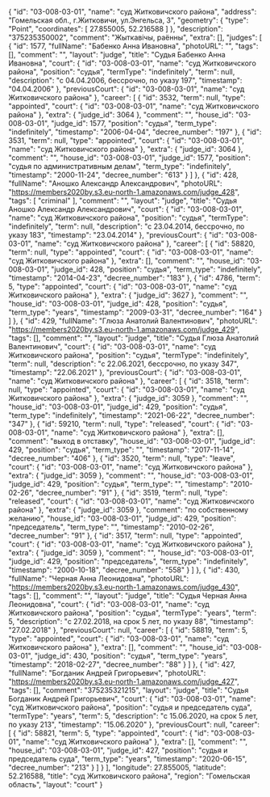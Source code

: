 {
    "id": "03-008-03-01",
    "name": "суд Житковичского района",
    "address": "Гомельская обл., г.Житковичи, ул.Энгельса, 3",
    "geometry": {
        "type": "Point",
        "coordinates": [
            27.855005,
            52.216588
        ]
    },
    "description": "375235350002",
    "comment": "Жыткавічы, раённы",
    "extra": [],
    "judges": [
        {
            "id": 1577,
            "fullName": "Бабенко Анна Ивановна",
            "photoURL": "",
            "tags": [],
            "comment": "",
            "layout": "judge",
            "title": "Судья Бабенко Анна Ивановна",
            "court": {
                "id": "03-008-03-01",
                "name": "суд Житковичского района",
                "position": "судья",
                "termType": "indefinitely",
                "term": null,
                "description": "c 04.04.2006, бессрочно, по указу 197",
                "timestamp": "04.04.2006"
            },
            "previousCourt": {
                "id": "03-008-03-01",
                "name": "суд Житковичского района"
            },
            "career": [
                {
                    "id": 3532,
                    "term": null,
                    "type": "appointed",
                    "court": {
                        "id": "03-008-03-01",
                        "name": "суд Житковичского района"
                    },
                    "extra": {
                        "judge_id": 3064
                    },
                    "comment": "",
                    "house_id": "03-008-03-01",
                    "judge_id": 1577,
                    "position": "судья",
                    "term_type": "indefinitely",
                    "timestamp": "2006-04-04",
                    "decree_number": "197"
                },
                {
                    "id": 3531,
                    "term": null,
                    "type": "appointed",
                    "court": {
                        "id": "03-008-03-01",
                        "name": "суд Житковичского района"
                    },
                    "extra": {
                        "judge_id": 3064
                    },
                    "comment": "",
                    "house_id": "03-008-03-01",
                    "judge_id": 1577,
                    "position": "судья по административным делам",
                    "term_type": "indefinitely",
                    "timestamp": "2000-11-24",
                    "decree_number": "613"
                }
            ]
        },
        {
            "id": 428,
            "fullName": "Аношко Александр Александрович",
            "photoURL": "https://members2020by.s3.eu-north-1.amazonaws.com/judge_428",
            "tags": [
                "criminal"
            ],
            "comment": "",
            "layout": "judge",
            "title": "Судья Аношко Александр Александрович",
            "court": {
                "id": "03-008-03-01",
                "name": "суд Житковичского района",
                "position": "судья",
                "termType": "indefinitely",
                "term": null,
                "description": "c 23.04.2014, бессрочно, по указу 183",
                "timestamp": "23.04.2014"
            },
            "previousCourt": {
                "id": "03-008-03-01",
                "name": "суд Житковичского района"
            },
            "career": [
                {
                    "id": 58820,
                    "term": null,
                    "type": "appointed",
                    "court": {
                        "id": "03-008-03-01",
                        "name": "суд Житковичского района"
                    },
                    "extra": [],
                    "comment": "",
                    "house_id": "03-008-03-01",
                    "judge_id": 428,
                    "position": "судья",
                    "term_type": "indefinitely",
                    "timestamp": "2014-04-23",
                    "decree_number": "183"
                },
                {
                    "id": 4786,
                    "term": 5,
                    "type": "appointed",
                    "court": {
                        "id": "03-008-03-01",
                        "name": "суд Житковичского района"
                    },
                    "extra": {
                        "judge_id": 3627
                    },
                    "comment": "",
                    "house_id": "03-008-03-01",
                    "judge_id": 428,
                    "position": "судья",
                    "term_type": "years",
                    "timestamp": "2009-03-31",
                    "decree_number": "164"
                }
            ]
        },
        {
            "id": 429,
            "fullName": "Глюза Анатолий Валентинович",
            "photoURL": "https://members2020by.s3.eu-north-1.amazonaws.com/judge_429",
            "tags": [],
            "comment": "",
            "layout": "judge",
            "title": "Судья Глюза Анатолий Валентинович",
            "court": {
                "id": "03-008-03-01",
                "name": "суд Житковичского района",
                "position": "судья",
                "termType": "indefinitely",
                "term": null,
                "description": "c 22.06.2021, бессрочно, по указу 347",
                "timestamp": "22.06.2021"
            },
            "previousCourt": {
                "id": "03-008-03-01",
                "name": "суд Житковичского района"
            },
            "career": [
                {
                    "id": 3518,
                    "term": null,
                    "type": "appointed",
                    "court": {
                        "id": "03-008-03-01",
                        "name": "суд Житковичского района"
                    },
                    "extra": {
                        "judge_id": 3059
                    },
                    "comment": "",
                    "house_id": "03-008-03-01",
                    "judge_id": 429,
                    "position": "судья",
                    "term_type": "indefinitely",
                    "timestamp": "2021-06-22",
                    "decree_number": "347"
                },
                {
                    "id": 59210,
                    "term": null,
                    "type": "released",
                    "court": {
                        "id": "03-008-03-01",
                        "name": "суд Житковичского района"
                    },
                    "extra": [],
                    "comment": "выход в отставку",
                    "house_id": "03-008-03-01",
                    "judge_id": 429,
                    "position": "судья",
                    "term_type": "",
                    "timestamp": "2017-11-14",
                    "decree_number": "406"
                },
                {
                    "id": 3520,
                    "term": null,
                    "type": "leave",
                    "court": {
                        "id": "03-008-03-01",
                        "name": "суд Житковичского района"
                    },
                    "extra": {
                        "judge_id": 3059
                    },
                    "comment": "",
                    "house_id": "03-008-03-01",
                    "judge_id": 429,
                    "position": "судья",
                    "term_type": "",
                    "timestamp": "2010-02-26",
                    "decree_number": "91"
                },
                {
                    "id": 3519,
                    "term": null,
                    "type": "released",
                    "court": {
                        "id": "03-008-03-01",
                        "name": "суд Житковичского района"
                    },
                    "extra": {
                        "judge_id": 3059
                    },
                    "comment": "по собственному желанию",
                    "house_id": "03-008-03-01",
                    "judge_id": 429,
                    "position": "председатель",
                    "term_type": "",
                    "timestamp": "2010-02-26",
                    "decree_number": "91"
                },
                {
                    "id": 3517,
                    "term": null,
                    "type": "appointed",
                    "court": {
                        "id": "03-008-03-01",
                        "name": "суд Житковичского района"
                    },
                    "extra": {
                        "judge_id": 3059
                    },
                    "comment": "",
                    "house_id": "03-008-03-01",
                    "judge_id": 429,
                    "position": "председатель",
                    "term_type": "indefinitely",
                    "timestamp": "2000-10-18",
                    "decree_number": "558"
                }
            ]
        },
        {
            "id": 430,
            "fullName": "Черная Анна Леонидовна",
            "photoURL": "https://members2020by.s3.eu-north-1.amazonaws.com/judge_430",
            "tags": [],
            "comment": "",
            "layout": "judge",
            "title": "Судья Черная Анна Леонидовна",
            "court": {
                "id": "03-008-03-01",
                "name": "суд Житковичского района",
                "position": "судья",
                "termType": "years",
                "term": 5,
                "description": "c 27.02.2018, на срок 5 лет, по указу 88",
                "timestamp": "27.02.2018"
            },
            "previousCourt": null,
            "career": [
                {
                    "id": 58819,
                    "term": 5,
                    "type": "appointed",
                    "court": {
                        "id": "03-008-03-01",
                        "name": "суд Житковичского района"
                    },
                    "extra": [],
                    "comment": "",
                    "house_id": "03-008-03-01",
                    "judge_id": 430,
                    "position": "судья",
                    "term_type": "years",
                    "timestamp": "2018-02-27",
                    "decree_number": "88"
                }
            ]
        },
        {
            "id": 427,
            "fullName": "Богданик Андрей Григорьевич",
            "photoURL": "https://members2020by.s3.eu-north-1.amazonaws.com/judge_427",
            "tags": [],
            "comment": "375235321215",
            "layout": "judge",
            "title": "Судья Богданик Андрей Григорьевич",
            "court": {
                "id": "03-008-03-01",
                "name": "суд Житковичского района",
                "position": "судья и председатель суда",
                "termType": "years",
                "term": 5,
                "description": "c 15.06.2020, на срок 5 лет, по указу 213",
                "timestamp": "15.06.2020"
            },
            "previousCourt": null,
            "career": [
                {
                    "id": 58821,
                    "term": 5,
                    "type": "appointed",
                    "court": {
                        "id": "03-008-03-01",
                        "name": "суд Житковичского района"
                    },
                    "extra": [],
                    "comment": "",
                    "house_id": "03-008-03-01",
                    "judge_id": 427,
                    "position": "судья и председатель суда",
                    "term_type": "years",
                    "timestamp": "2020-06-15",
                    "decree_number": "213"
                }
            ]
        }
    ],
    "longitude": 27.855005,
    "latitude": 52.216588,
    "title": "суд Житковичского района",
    "region": "Гомельская область",
    "layout": "court"
}